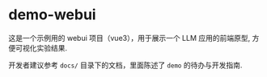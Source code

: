 # demo-webui

这是一个示例用的 webui 项目（vue3），用于展示一个 LLM 应用的前端原型, 方便可视化实验结果.

开发者建议参考 `docs/` 目录下的文档，里面陈述了 `demo` 的待办与开发指南.
